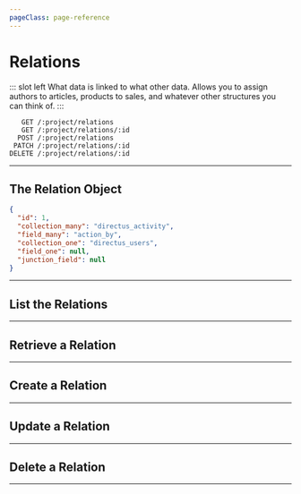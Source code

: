 ```yaml
---
pageClass: page-reference
---
```




# Relations

<two-up>

::: slot left
What data is linked to what other data. Allows you to assign authors to articles, products to sales, and whatever other structures you can think of.
:::

<info-box title="Endpoints" slot="right">

```endpoints
   GET /:project/relations
   GET /:project/relations/:id
  POST /:project/relations
 PATCH /:project/relations/:id
DELETE /:project/relations/:id
```

</info-box>
</two-up>

---

## The Relation Object

<two-up>
<template slot="left">
<def-list>

#### id <def-type>integer</def-type>
Unique identifier for the relation.

#### collection_many <def-type>string</def-type>
Collection that has the field that holds the foreign key.

#### field_many <def-type>string</def-type>
Foreign key. Field that holds the primary key of the related collection.

#### collection_one <def-type>string</def-type>
Collection on the _one_ side of the relationship.

#### field_one <def-type>string</def-type>
Alias column that serves as the _one_ side of the relationship.

#### junction_field <def-type>string</def-type>
Field on the junction table that holds the primary key of the related collection.

</def-list>
</template>

<info-box title="Relation Object" slot="right" class="sticky">

```json
{
  "id": 1,
  "collection_many": "directus_activity",
  "field_many": "action_by",
  "collection_one": "directus_users",
  "field_one": null,
  "junction_field": null
}
```

</info-box>
</two-up>

---

## List the Relations

<two-up>
<template slot="left">

List the relations.

### Parameters

<def-list>

!!! include (params/project.md) !!!

</def-list>

### Query

<def-list>

!!! include (query/fields.md) !!!
!!! include (query/limit.md) !!!
!!! include (query/offset.md) !!!
!!! include (query/page.md) !!!
!!! include (query/sort.md) !!!
!!! include (query/single.md) !!!
!!! include (query/filter.md) !!!
!!! include (query/q.md) !!!
!!! include (query/meta.md) !!!

</def-list>

### Returns

Returns an array of [relation objects](#the-relation-object).

</template>

<template slot="right">
<div class="sticky">
<info-box title="Endpoint">

```endpoints
   GET /:project/relations
```

</info-box>
<info-box title="Response">

```json
{
  "data": [
    {
      "id": 1,
      "collection_many": "directus_activity",
      "field_many": "action_by",
      "collection_one": "directus_users",
      "field_one": null,
      "junction_field": null
    },
    { ... },
    { ... }
  ]
}
```

</info-box>
</div>
</template>
</two-up>

---

## Retrieve a Relation

<two-up>
<template slot="left">

Retrieve a single relation by unique identifier.

### Parameters

<def-list>

!!! include (params/project.md) !!!
!!! include (params/id.md) !!!

</def-list>

### Query

<def-list>

!!! include (query/fields.md) !!!
!!! include (query/meta.md) !!!

</def-list>

### Returns

Returns the [relation object](#the-relation-object) for the given unique identifier.

</template>

<template slot="right">
<div class="sticky">
<info-box title="Endpoint">

```endpoints
   GET /:project/relations/:id
```

</info-box>

<info-box title="Response">

```json
{
  "data": {
    "id": 1,
    "collection_many": "directus_activity",
    "field_many": "action_by",
    "collection_one": "directus_users",
    "field_one": null,
    "junction_field": null
  }
}
```

</info-box>
</div>
</template>
</two-up>

---

## Create a Relation

<two-up>
<template slot="left">

Create a new relation.

### Parameters

<def-list>

!!! include (params/project.md) !!!

</def-list>

### Attributes

<def-list>

#### collection_many <def-type alert>required</def-type>
Collection that has the field that holds the foreign key.

#### field_many <def-type alert>required</def-type>
Foreign key. Field that holds the primary key of the related collection.

#### collection_one <def-type>optional</def-type>
Collection on the _one_ side of the relationship.

#### field_one <def-type>optional</def-type>
Alias column that serves as the _one_ side of the relationship.

#### junction_field <def-type>optional</def-type>
Field on the junction table that holds the primary key of the related collection.

</def-list>

### Query

<def-list>

!!! include (query/fields.md) !!!
!!! include (query/meta.md) !!!

</def-list>

### Returns

Returns the [relation object](#the-relation-object) for the relation that was just created.

</template>

<template slot="right">
<div class="sticky">
<info-box title="Endpoint">

```endpoints
  POST /:project/relations
```

</info-box>

<info-box title="Request">

```json
{
  "collection_many": "articles",
  "field_many": "author",
  "collection_one": "authors",
  "field_one": "books"
}
```

</info-box>

<info-box title="Response">

```json
{
  "data": {
    "id": 15,
    "collection_many": "articles",
    "field_many": "author",
    "collection_one": "authors",
    "field_one": "books",
    "junction_field": null
  }
}
```

</info-box>
</div>
</template>
</two-up>

---

## Update a Relation

<two-up>
<template slot="left">

Update an existing relation

### Parameters

<def-list>

!!! include (params/project.md) !!!
!!! include (params/id.md) !!!

</def-list>

### Attributes

<def-list>

#### collection_many <def-type>optional</def-type>
Collection that has the field that holds the foreign key.

#### field_many <def-type>optional</def-type>
Foreign key. Field that holds the primary key of the related collection.

#### collection_one <def-type>optional</def-type>
Collection on the _one_ side of the relationship.

#### field_one <def-type>optional</def-type>
Alias column that serves as the _one_ side of the relationship.

#### junction_field <def-type>optional</def-type>
Field on the junction table that holds the primary key of the related collection.

</def-list>

### Query

<def-list>

!!! include (query/fields.md) !!!
!!! include (query/meta.md) !!!

</def-list>

### Returns

Returns the [relation object](#the-relation-object) for the relation that was just updated.

</template>

<template slot="right">
<div class="sticky">
<info-box title="Endpoint">

```endpoints
 PATCH /:project/relations/:id
```

</info-box>

<info-box title="Request">

```json
{
  "field_one": "books"
}
```

</info-box>

<info-box title="Response">

```json
{
  "data": {
    "id": 15,
    "collection_many": "articles",
    "field_many": "author",
    "collection_one": "authors",
    "field_one": "books",
    "junction_field": null
  }
}
```

</info-box>
</div>
</template>
</two-up>

---

## Delete a Relation

<two-up>
<template slot="left">

Delete an existing relation.

### Parameters

<def-list>

!!! include (params/project.md) !!!
!!! include (params/id.md) !!!

</def-list>

### Returns

Returns an empty body with HTTP status 204

</template>

<template slot="right">
<div class="sticky">
<info-box title="Endpoint">

```endpoints
DELETE /:project/relations/:id
```

</info-box>
</div>
</template>
</two-up>

---